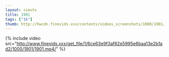```yaml
--- 
layout: sieutv
title: 1901
tags: ["1k"]
thumb: http://hwcdn.finevids.xxx/contents/videos_screenshots/1000/1901/preview.mp4.jpg
---
```

{% include video src="http://www.finevids.xxx/get_file/1/6ce63e9f3af62e5995e6baa13e2b1ad2/1000/1901/1901.mp4/" %} 
